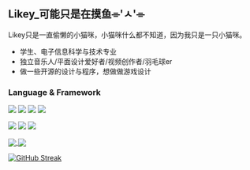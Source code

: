 ## Likey_可能只是在摸鱼⌯'ㅅ'⌯

Likey只是一直偷懒的小猫咪，小猫咪什么都不知道，因为我只是一只小猫咪。

* 学生、电子信息科学与技术专业
* 独立音乐人/平面设计爱好者/视频创作者/羽毛球er
* 做一些开源的设计与程序，想做做游戏设计

### Language & Framework
<p>
  <p>
    <img src="https://img.shields.io/badge/-Python3-FECD00?style=flat-square&logo=Python&logoColor=white"/>
    <img src="https://img.shields.io/badge/-C++-669CD3?style=flat-square&logo=cplusplus&logoColor=white"/>
    <img src="https://img.shields.io/badge/-HTML5-E34F26?style=flat-square&logo=HTML5&logoColor=white"/>
    <img src="https://img.shields.io/badge/-CSS3-1572B6?style=flat-square&logo=CSS3&logoColor=white"/>
  </p>
  <p>
    <img src="https://img.shields.io/badge/-Visual%20Studio%20Code-23A9F2?style=flat-square&logo=Visual%20Studio%20Code&logoColor=white"/>
    <img src="https://img.shields.io/badge/-Github-181717?style=flat-square&logo=GitHub&logoColor=white"/>
    <img src="https://img.shields.io/badge/-Git-F44D27?style=flat-square&logo=Git&logoColor=white"/>   
  </p>
</p>
<p>

<a href="https://github.com/anuraghazra/github-readme-stats">
  <img align="center"  src="https://github-readme-stats.vercel.app/api?username=Lyrikp&count_private=true&show_icons=true&theme=graywhite&show_owner=true" />
</a>
<a href="https://github.com/anuraghazra/github-readme-stats">
  <img align="center"  src="https://github-readme-stats.vercel.app/api/top-langs/?username=Lyrikp&theme=graywhite&layout=compact" />
</a>

[![GitHub Streak](http://github-readme-streak-stats.herokuapp.com?user=Lyrikp&theme=blood&date_format=M%20j%5B%2C%20Y%5D&fire=DD2727)](https://git.io/streak-stats)
